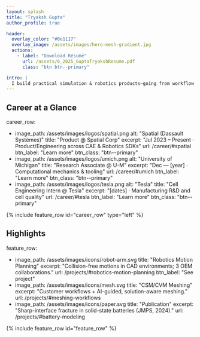 ```yaml
---
layout: splash
title: "Tryaksh Gupta"
author_profile: true

header:
  overlay_color: "#0e1117"
  overlay_image: /assets/images/hero-mesh-gradient.jpg
  actions:
    - label: "Download Résumé"
      url: /assets/6_2025_GuptaTryakshResume.pdf
      class: "btn btn--primary"

intro: |
  I build practical simulation & robotics products—going from workflow mapping to shipped SDKs and customer wins.
---
```


## Career at a Glance

career_row:
  - image_path: /assets/images/logos/spatial.png
    alt: "Spatial (Dassault Systèmes)"
    title: "Product @ Spatial Corp"
    excerpt: "Jul 2023 – Present · Product/Engineering across CAE & Robotics SDKs"
    url: /career/#spatial
    btn_label: "Learn more"
    btn_class: "btn--primary"
  - image_path: /assets/images/logos/umich.png
    alt: "University of Michigan"
    title: "Research Associate @ U-M"
    excerpt: "Dec — [year] · Computational mechanics & tooling"
    url: /career/#umich
    btn_label: "Learn more"
    btn_class: "btn--primary"
  - image_path: /assets/images/logos/tesla.png
    alt: "Tesla"
    title: "Cell Engineering Intern @ Tesla"
    excerpt: "[dates] · Manufacturing R&D and cell quality"
    url: /career/#tesla
    btn_label: "Learn more"
    btn_class: "btn--primary"

{% include feature_row id="career_row" type="left" %}

## Highlights

feature_row:
  - image_path: /assets/images/icons/robot-arm.svg
    title: "Robotics Motion Planning"
    excerpt: "Collision-free motions in CAD environments; 3 OEM collaborations."
    url: /projects/#robotics-motion-planning
    btn_label: "See project"
  - image_path: /assets/images/icons/mesh.svg
    title: "CSM/CVM Meshing"
    excerpt: "Customer workflows + AI-guided, solution-aware meshing."
    url: /projects/#meshing-workflows
  - image_path: /assets/images/icons/paper.svg
    title: "Publication"
    excerpt: "Sharp-interface fracture in solid-state batteries (JMPS, 2024)."
    url: /projects/#battery-modeling

{% include feature_row id="feature_row" %}
